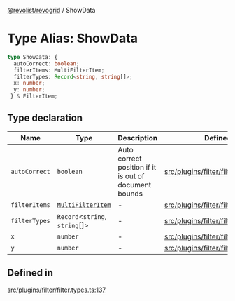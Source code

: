 [@revolist/revogrid](README.md) / ShowData

# Type Alias: ShowData

```ts
type ShowData: {
  autoCorrect: boolean;
  filterItems: MultiFilterItem;
  filterTypes: Record<string, string[]>;
  x: number;
  y: number;
 } & FilterItem;
```

## Type declaration

| Name | Type | Description | Defined in |
| ------ | ------ | ------ | ------ |
| `autoCorrect` | `boolean` | Auto correct position if it is out of document bounds | [src/plugins/filter/filter.types.ts:143](https://github.com/revolist/revogrid/blob/11c1e89888ac9588cc703e312811b4cdaf67f0fb/src/plugins/filter/filter.types.ts#L143) |
| `filterItems` | [`MultiFilterItem`](TypeAlias.MultiFilterItem.md) | - | [src/plugins/filter/filter.types.ts:145](https://github.com/revolist/revogrid/blob/11c1e89888ac9588cc703e312811b4cdaf67f0fb/src/plugins/filter/filter.types.ts#L145) |
| `filterTypes` | `Record`\<`string`, `string`[]\> | - | [src/plugins/filter/filter.types.ts:144](https://github.com/revolist/revogrid/blob/11c1e89888ac9588cc703e312811b4cdaf67f0fb/src/plugins/filter/filter.types.ts#L144) |
| `x` | `number` | - | [src/plugins/filter/filter.types.ts:138](https://github.com/revolist/revogrid/blob/11c1e89888ac9588cc703e312811b4cdaf67f0fb/src/plugins/filter/filter.types.ts#L138) |
| `y` | `number` | - | [src/plugins/filter/filter.types.ts:139](https://github.com/revolist/revogrid/blob/11c1e89888ac9588cc703e312811b4cdaf67f0fb/src/plugins/filter/filter.types.ts#L139) |

## Defined in

[src/plugins/filter/filter.types.ts:137](https://github.com/revolist/revogrid/blob/11c1e89888ac9588cc703e312811b4cdaf67f0fb/src/plugins/filter/filter.types.ts#L137)
